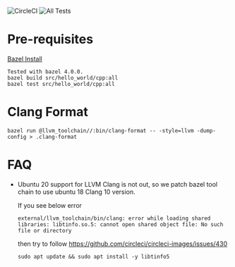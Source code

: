 ![CircleCI](https://circleci.com/gh/codergs90/twinspica.svg?style=shield&circle-token=869671f47dc4c8469337f5d942f59a554f869b87) ![All Tests](https://github.com/codergs90/twinspica/workflows/CI/badge.svg)
    
Pre-requisites
===

[Bazel Install](https://docs.bazel.build/versions/master/install.html)

```
Tested with bazel 4.0.0.
bazel build src/hello_world/cpp:all
bazel test src/hello_world/cpp:all
```


Clang Format
===
```
bazel run @llvm_toolchain//:bin/clang-format -- -style=llvm -dump-config > .clang-format
```

FAQ
===

- Ubuntu 20 support for LLVM Clang is not out, so we patch bazel tool chain to use ubuntu 18 Clang 10 version.

    If you see below error
    ```
    external/llvm_toolchain/bin/clang: error while loading shared libraries: libtinfo.so.5: cannot open shared object file: No such file or directory
    ```
    then try to follow https://github.com/circleci/circleci-images/issues/430
    ```
    sudo apt update && sudo apt install -y libtinfo5
    ```
